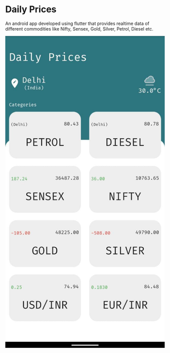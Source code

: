 # Daily Prices

An android app developed using flutter that provides realtime data of different commodities like Nifty, Sensex, Gold, Silver, Petrol, Diesel etc.

![alt text](https://raw.githubusercontent.com/hemantnigam/Daily-Prices/master/assets/images/screenshot.jpeg?raw=true "Screenshot")
